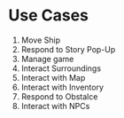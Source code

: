 # Use Cases
<ol>
<li>Move Ship</li>
<li>Respond to Story Pop-Up</li>
<li>Manage game</li>
<li>Interact Surroundings</li>
<li>Interact with Map</li>
<li>Interact with Inventory</li>
<li>Respond to Obstalce</li>
<li>Interact with NPCs</li>
</ol>



